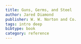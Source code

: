 ```yaml
---
title: Guns, Germs, and Steel
author: Jared Diamond
publisher: W. W. Norton and Co.
tags: intro deep
bibtype: book
category: reference
---
```

